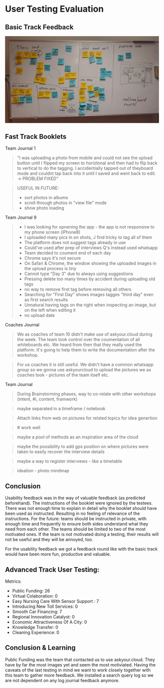 # User Testing Evaluation

## Basic Track Feedback

![Basic Track Feedback](unpacking-user-feedback.jpg)


## Fast Track Booklets

Team Journal 1
> "I was uploading a photo from mobile and could not see the upload button until I flipped my screen to horiztonal and then had to flip back to vertical to do the tagging. I accidentially tapped out of theyboard mode and couldnt tap back into it until I saved and went back to edit. -> PROBLEM FIXED"

> USEFUL IN FUTURE:
> - sort photos in albums
> - scroll through photos in "view file" mode
> - show photo loading

Team Journal 9
> - I was looking for opnening the app - the app is not responsive to my phone screen (iPhone8)
> - I uploaded many pics in on shots, J find tricky to tag all of them
> - The platform does not suggest tags already in use
> - Could've used after prep of interviews Q's instead used whatsapp
> - Team decided to coument end of each day
> - Chrome says it's not secure
> - On Safari & Chrome, the window showing the uploaded images in the upload process is tiny
> - Cannot type "Day 3" due to always using suggestions
> - Pressing delete too many times by accident during uploading old tags
> - no way to remove first tag before removing all others
> - Searching for "First Day" shows images tagges "third day" even as first search results
> - Unnatural having tags on the right when inspecting an image, but on the left when editing it
> - no upload date

Coaches Journal
> We as coaches of team 10 didn't make use of askyour.cloud during the week. The team took control over the coumentation of all whiteboards etc. We heard from then that they really used the platform. It's going to help them to write the documentation after the workshop.

> For us coaches it is still useful. We didn't have a common whatsapp group so we gonna use askyourcloud to upload the pictures we as coaches took - pictures of the team itself etc.

Team Journal
> During Brainstorming phases, way to co-relate with other workshops (intent, #i, content, framwork)

> maybe separated in a timeframe / notebook

> Attach links from web on pictures for relsted topics for idea genertion

> \# work well

> maybe a pool of methods as an inspiration area of the cloud

> maybe the possibility to add gps position on where pictures were taken to easily recover the interview details

> maybe a way to register interviews - like a timetable

> ideation - photo mindmap

## Conclusion

Usability feedback was in the way of valuable feedback (as predicted beforehand). The instructions of the booklet were ignored by the testees. There was not enough time to explain in detail why the booklet should have been used as instructed. Resulting in no feeling of relevance of the instructions. For the future: teams should be instructed in private, with enough time and frequently to ensure both sides understand what they need from each other. The teams should be limited to two of the most motivated ones. If the team is not motivated doing a testing, their results will not be useful and they will be annoyed, too.

For the usability feedback we got a feedback round like with the basic track would have been more fun, productive and valuable.

## Advanced Track User Testing:

Metrics:

- Public Funding: 26
- Virtual Colaboration: 0
- Easy Nursing Care With Sensor Support : 7
- Introducing New Toll Services: 0
- Smooth Car Financing: 7
- Regional Innovation Catalyst: 0
- Economic Attractiveness Of A City: 0
- Knowledge Transfer: 0
- Cleaning Experience: 0


## Conclusion & Learning

Public Funding was the team that contacted us to use askyour.cloud.
They have by far the most images yet and seem the most motiviated.
Having the caveats of the last testing in mind we want to work closely together with this team to gather more feedback. We installed a search query log so we are not dependent on any log journal feedback anymore.
